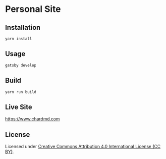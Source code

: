# Personal Site

## Installation

`yarn install`

## Usage

`gatsby develop`

## Build

`yarn run build`

## Live Site

<a href="https://www.chardmd.com" target="_blank">https://www.chardmd.com</a>

## License

Licensed under [Creative Commons Attribution 4.0 International License (CC BY)](https://creativecommons.org/licenses/by/4.0/).

